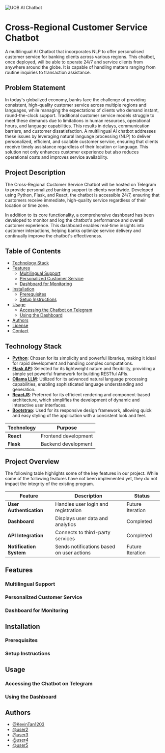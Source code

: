 ![UOB AI Chatbot](img/UOB-AI-Chatbot.png)

# Cross-Regional Customer Service Chatbot

A multilingual AI Chatbot that incorporates NLP to offer personalised customer service for banking clients across various regions. This chatbot, once deployed, will be able to operate 24/7 and service clients from anywhere around the globe. It is capable of handling matters ranging from routine inquiries to transaction assistance.

## Problem Statement

In today's globalized economy, banks face the challenge of providing consistent, high-quality customer service across multiple regions and languages, while managing the expectations of clients who demand instant, round-the-clock support. Traditional customer service models struggle to meet these demands due to limitations in human resources, operational hours, and language capabilities. This results in delays, communication barriers, and customer dissatisfaction. A multilingual AI chatbot addresses these issues by leveraging natural language processing (NLP) to deliver personalized, efficient, and scalable customer service, ensuring that clients receive timely assistance regardless of their location or language. This solution not only enhances customer experience but also reduces operational costs and improves service availability.

## Project Description

The Cross-Regional Customer Service Chatbot will be hosted on Telegram to provide personalized banking support to clients worldwide. Developed using Python, Flask, and React, the chatbot is accessible 24/7, ensuring that customers receive immediate, high-quality service regardless of their location or time zone.

In addition to its core functionality, a comprehensive dashboard has been developed to monitor and log the chatbot's performance and overall customer experience. This dashboard enables real-time insights into customer interactions, helping banks optimize service delivery and continually improve the chatbot's effectiveness.

## Table of Contents

- [Technology Stack](#technology-stack)
- [Features](#features)
  - [Multilingual Support](#multilingual-support)
  - [Personalized Customer Service](#personalized-customer-service)
  - [Dashboard for Monitoring](#dashboard-for-monitoring)
- [Installation](#installation)
  - [Prerequisites](#prerequisites)
  - [Setup Instructions](#setup-instructions)
- [Usage](#usage)
  - [Accessing the Chatbot on Telegram](#accessing-the-chatbot-on-telegram)
  - [Using the Dashboard](#using-the-dashboard)
- [Authors](#authors)
- [License](#license)
- [Contact](#contact)

## Technology Stack

- **[Python](https://www.python.org)**: Chosen for its simplicity and powerful libraries, making it ideal for rapid development and handling complex computations.
- **[Flask API](https://flask.palletsprojects.com/en/latest/api/)**: Selected for its lightweight nature and flexibility, providing a simple yet powerful framework for building RESTful APIs.
- **[Ollama LLM](https://ollama.com)**: Utilized for its advanced natural language processing capabilities, enabling sophisticated language understanding and generation.
- **[ReactJS](https://react.dev)**: Preferred for its efficient rendering and component-based architecture, which simplifies the development of dynamic and interactive user interfaces.
- **[Bootstrap](https://getbootstrap.com)**: Used for its responsive design framework, allowing quick and easy styling of the application with a consistent look and feel.

| Technology | Purpose              |
| ---------- | -------------------- |
| **React**  | Frontend development |
| **Flask**  | Backend development  |

## Project Overview

The following table highlights some of the key features in our project. While some of the following features have not been implemented yet, they do not impact the integrity of the existing program.

| Feature                 | Description                               | Status           |
| ----------------------- | ----------------------------------------- | ---------------- |
| **User Authentication** | Handles user login and registration       | Future Iteration |
| **Dashboard**           | Displays user data and analytics          | Completed        |
| **API Integration**     | Connects to third-party services          | Completed        |
| **Notification System** | Sends notifications based on user actions | Future Iteration |

## Features

### Multilingual Support

### Personalized Customer Service

### Dashboard for Monitoring

## Installation

### Prerequisites

### Setup Instructions

## Usage

### Accessing the Chatbot on Telegram

### Using the Dashboard

## Authors

- [@KevinTan1203](https://github.com/KevinTan1203)
- [@user2](https://github.com/)
- [@user3](https://github.com/)
- [@user4](https://github.com/)
- [@user5](https://github.com/)

